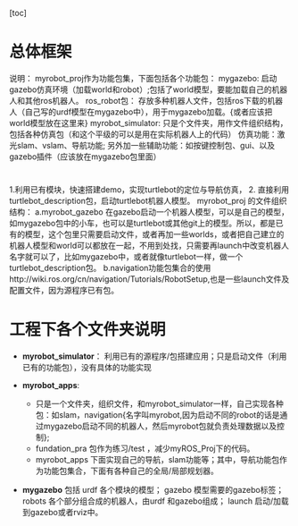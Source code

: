 [toc]
# 总体框架
说明：
myrobot_proj作为功能包集，下面包括各个功能包：
mygazebo: 启动gazebo仿真环境（加载world和robot）;包括了world模型，要能加载自己的机器人和其他ros机器人。
ros_robot包： 存放多种机器人文件，包括ros下载的机器人（自己写的urdf模型在mygazebo中），用于mygazebo加载。{或者应该把world模型放在这里来}
myrobot_simulator: 只是个文件夹，用作文件组织结构，包括各种仿真包（和这个平级的可以是用在实际机器人上的代码）
	仿真功能：激光slam、vslam、导航功能;
	另外加一些辅助功能：如按键控制包、gui、以及gazebo插件（应该放在mygazebo包里面）
# 
1.利用已有模块，快速搭建demo，实现turtlebot的定位与导航仿真，
2. 直接利用turtlebot_description包，启动turtlebot机器人模型。
myrobot_proj 的文件组织结构：
	a.myrobot_gazebo  在gazebo启动一个机器人模型，可以是自己的模型，如mygazebo包中的小车，也可以是turtlebot或其他git上的模型。所以，都是已有的模型，这个包里只需要启动文件，或者再加一些worlds，或者把自己建立的机器人模型和world可以都放在一起，不用到处找，只需要再launch中改变机器人名字就可以了，比如mygazebo中，或者就像turtlebot一样，做一个turtlebot_description包。
	b.navigation功能包集合的使用http://wiki.ros.org/cn/navigation/Tutorials/RobotSetup,也是一些launch文件及配置文件，因为源程序已有包。


# 工程下各个文件夹说明
 * **myrobot_simulator**： 利用已有的源程序/包搭建应用；只是启动文件（利用已有的功能包），没有具体的功能实现

* **myrobot_apps**: 
    * 只是一个文件夹，组织文件，和myrobot_simulator一样，自己实现各种包：如slam，navigation{名字叫myrobot,因为启动不同的robot的话是通过mygazebo启动不同的机器人，然后myrobot包就负责处理数据以及控制};
    * fundation_pra 包作为练习/test ，减少myROS_Proj下的代码。
    * myrobot_apps 下面实现自己的导航，slam功能等；其中，导航功能包作为功能包集合，下面有各种自己的全局/局部规划器。
* **mygazebo**
    包括 urdf 各个模块的模型；
	gazebo 模型需要的gazebo标签；
	robots 各个部分组合成的机器人，由urdf 和gazebo组成；
	launch 启动/加载到gazebo或者rviz中。

	


